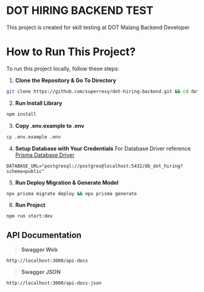 # DOT HIRING BACKEND TEST

This project is created for skill testing at DOT Malang Backend Developer

# How to Run This Project?

To run this project locally, follow these steps:

1. **Clone the Repository & Go To Directory**

```bash
git clone https://github.com/superrexy/dot-hiring-backend.git && cd dot-hiring-backend
```

2. **Run Install Library**

```bash
npm install
```

3. **Copy .env.example to .env**

```bash
cp .env.example .env
```

4. **Setup Database with Your Credentials**
   For Database Driver reference [Prisma Database Driver](https://www.prisma.io/docs/orm/overview/databases)

```env
DATABASE_URL="postgresql://postgres@localhost:5432/db_dot_hiring?schema=public"
```

5. **Run Deploy Migration & Generate Model**

```bash
npx prisma migrate deploy && npx prisma generate
```

6. **Run Project**

```bash
npm run start:dev
```

## API Documentation

> **Swagger Web**

```
http://localhost:3000/api-docs
```

> **Swagger JSON**

```
http://localhost:3000/api-docs-json
```

